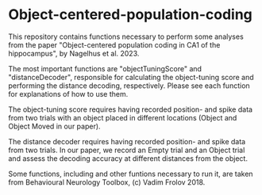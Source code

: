# Object-centered-population-coding

This repository contains functions necessary to perform some analyses from the paper "Object-centered population coding
in CA1 of the hippocampus", by Nagelhus et al. 2023. 

The most important functions are "objectTuningScore" and "distanceDecoder", responsible for calculating
the object-tuning score and performing the distance decoding, respectively. Please see each function for explanations
of how to use them. 

The object-tuning score requires having recorded position- and spike data from two trials 
with an object placed in different locations (Object and Object Moved in our paper).

The distance decoder requires having recorded position- and spike data from two trials. In our paper, we record
an Empty trial and an Object trial and assess the decoding accuracy at different distances from the object. 

Some functions, including <calculateRateMap> and other funtions necessary to run it, are taken from 
Behavioural Neurology Toolbox, (c) Vadim Frolov 2018. 
